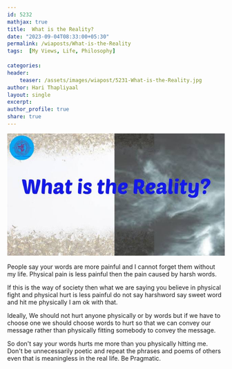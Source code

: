 ```yaml
---        
id: 5232        
mathjax: true        
title:  What is the Reality?          
date: "2023-09-04T08:33:00+05:30"        
permalink: /wiaposts/What-is-the-Reality      
tags:  [My Views, Life, Philosophy]         
        
categories:        
header:        
    teaser: /assets/images/wiapost/5231-What-is-the-Reality.jpg        
author: Hari Thapliyaal        
layout: single        
excerpt:        
author_profile: true        
share: true        
---        
```

        
![PWhat is the Reality?](/assets/images/wiapost/5231-What-is-the-Reality.jpg)             
        
People say your words are more painful and I cannot forget them without my life. Physical pain is less painful then the pain caused by harsh words.

If this is the way of society then what we are saying you believe in physical fight and physical hurt is less painful do not say harshword say sweet word and hit me physically I am ok with that.

Ideally, We should not hurt anyone physically or by words but if we have to choose one we should choose words to hurt so that we can convey our message rather than physically fitting somebody to convey the message.

So don't say your words hurts me more than you physically hitting me. Don't be unnecessarily poetic and repeat the phrases and poems of others even that is meaningless in the real life. Be Pragmatic.




